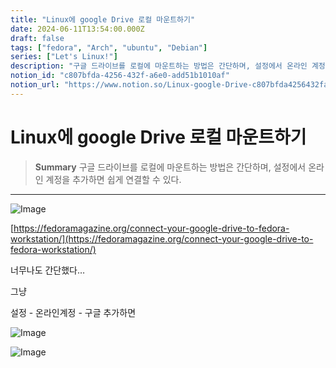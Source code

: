 ```yaml
---
title: "Linux에 google Drive 로컬 마운트하기"
date: 2024-06-11T13:54:00.000Z
draft: false
tags: ["fedora", "Arch", "ubuntu", "Debian"]
series: ["Let's Linux!"]
description: "구글 드라이브를 로컬에 마운트하는 방법은 간단하며, 설정에서 온라인 계정을 추가하면 쉽게 연결할 수 있다."
notion_id: "c807bfda-4256-432f-a6e0-add51b1010af"
notion_url: "https://www.notion.so/Linux-google-Drive-c807bfda4256432fa6e0add51b1010af"
---
```


# Linux에 google Drive 로컬 마운트하기

> **Summary**
> 구글 드라이브를 로컬에 마운트하는 방법은 간단하며, 설정에서 온라인 계정을 추가하면 쉽게 연결할 수 있다.

---

![Image](https://prod-files-secure.s3.us-west-2.amazonaws.com/09ccd4d5-876c-4bba-bbdf-cc77a0a11257/32e6f3c3-96c0-4180-8211-f2d86c1da253/Untitled.png?X-Amz-Algorithm=AWS4-HMAC-SHA256&X-Amz-Content-Sha256=UNSIGNED-PAYLOAD&X-Amz-Credential=ASIAZI2LB466TFFP6WL7%2F20250724%2Fus-west-2%2Fs3%2Faws4_request&X-Amz-Date=20250724T115708Z&X-Amz-Expires=3600&X-Amz-Security-Token=IQoJb3JpZ2luX2VjEAMaCXVzLXdlc3QtMiJHMEUCIQChDw3cx2xc10NDHlr2IBZXb0iAt3rS6zLXe5TdH8BAuQIgMpFCLfWY5GUtSOTfhK%2B7PIWSDgP%2BEHDH8mL2SqAWogoq%2FwMILBAAGgw2Mzc0MjMxODM4MDUiDMt%2F59RGYq33N%2FFjPyrcA7hF7n1u0PDRr17WuftaKmKmUdqtK%2FXHZpM5gTv87D5AQRU3Vh8NsYX1ebc7trV6pexh%2F7vP3UdXQL1XGV1ob3LJFSWNmnrYLVJ5B%2BRZmq0%2BkecHwW78m%2FRRH7VzUZh9W72JBhu38i8pvCVY%2BRpxQz9%2BF2ZwRmKal9Y4CPFUBkApZZJ%2BxumhgzFVBSrC7uY0DKse0e%2B0BWNttxqssF26odjQUbqNCRRUqpqn8YsTgozeIpyo%2FbxVzGLjhGd3D3yILRzQdAJltGIkFad6trQ7mKo8wUoXh8xQenDaJ%2BN7rluW09C72e9hxS0RdPL0tqqfasmUX%2FPbb2%2BdM8gzgKoNk7tWM88yL2y4ANilZpMa1dL9%2BLC4bx%2F5AFeh38Fp0vybRcEvk6hcHV5HY%2FvD3TxVXOX7a%2B5O%2FQELh0NJf0ViQSiyfJDH43L4ANLY8gepCXGepjo36AAa9Dl3PVt0KDeAtTW%2F5ayqMqCBgd1slFXIER9evxSQ1NBOEzPjJtszVpxfU3I7MM8wZimGpykudLJgab7xAlO%2BcyXKWRxHBEQayufd2J2ZKZeRGTjLytGPqqNsSHdC42g1YKRX8New1TUmp0ve0B97yC8xXpBlKXXEF90AWKGID%2BYt1QcPZ3kBMK%2BbiMQGOqUBhDQCD5bI9ztlJdoV5rFxnjhdNs22s1vYZgfLPYrXqMN8%2Fds3bzeqebyWuJ0uAwKPK0x54M0rO%2BxoimBjHbZqk9ss2TficpD1zYI9IP6jge%2BHgD0ZZJ82Mn2rVv%2B3a6uEjwu9zuzp2OBmDK7GC511rO7P5K8oPJtdeGktEsXICvc0HIbV93OoLtp5%2BPK1cf6y2d57Ncv3UGACWdMWDnabzRgH8%2F4B&X-Amz-Signature=2aa576ab43b5659412e962bdf17a38fc3665f0809795fb03793720ecc29ff0cc&X-Amz-SignedHeaders=host&x-amz-checksum-mode=ENABLED&x-id=GetObject)

[https://fedoramagazine.org/connect-your-google-drive-to-fedora-workstation/](https://fedoramagazine.org/connect-your-google-drive-to-fedora-workstation/)

너무나도 간단했다…

그냥 

설정 - 온라인계정 - 구글 추가하면

![Image](https://prod-files-secure.s3.us-west-2.amazonaws.com/09ccd4d5-876c-4bba-bbdf-cc77a0a11257/cc800e66-0b27-4d82-8334-d53024e8b8ed/Untitled.png?X-Amz-Algorithm=AWS4-HMAC-SHA256&X-Amz-Content-Sha256=UNSIGNED-PAYLOAD&X-Amz-Credential=ASIAZI2LB466TFFP6WL7%2F20250724%2Fus-west-2%2Fs3%2Faws4_request&X-Amz-Date=20250724T115708Z&X-Amz-Expires=3600&X-Amz-Security-Token=IQoJb3JpZ2luX2VjEAMaCXVzLXdlc3QtMiJHMEUCIQChDw3cx2xc10NDHlr2IBZXb0iAt3rS6zLXe5TdH8BAuQIgMpFCLfWY5GUtSOTfhK%2B7PIWSDgP%2BEHDH8mL2SqAWogoq%2FwMILBAAGgw2Mzc0MjMxODM4MDUiDMt%2F59RGYq33N%2FFjPyrcA7hF7n1u0PDRr17WuftaKmKmUdqtK%2FXHZpM5gTv87D5AQRU3Vh8NsYX1ebc7trV6pexh%2F7vP3UdXQL1XGV1ob3LJFSWNmnrYLVJ5B%2BRZmq0%2BkecHwW78m%2FRRH7VzUZh9W72JBhu38i8pvCVY%2BRpxQz9%2BF2ZwRmKal9Y4CPFUBkApZZJ%2BxumhgzFVBSrC7uY0DKse0e%2B0BWNttxqssF26odjQUbqNCRRUqpqn8YsTgozeIpyo%2FbxVzGLjhGd3D3yILRzQdAJltGIkFad6trQ7mKo8wUoXh8xQenDaJ%2BN7rluW09C72e9hxS0RdPL0tqqfasmUX%2FPbb2%2BdM8gzgKoNk7tWM88yL2y4ANilZpMa1dL9%2BLC4bx%2F5AFeh38Fp0vybRcEvk6hcHV5HY%2FvD3TxVXOX7a%2B5O%2FQELh0NJf0ViQSiyfJDH43L4ANLY8gepCXGepjo36AAa9Dl3PVt0KDeAtTW%2F5ayqMqCBgd1slFXIER9evxSQ1NBOEzPjJtszVpxfU3I7MM8wZimGpykudLJgab7xAlO%2BcyXKWRxHBEQayufd2J2ZKZeRGTjLytGPqqNsSHdC42g1YKRX8New1TUmp0ve0B97yC8xXpBlKXXEF90AWKGID%2BYt1QcPZ3kBMK%2BbiMQGOqUBhDQCD5bI9ztlJdoV5rFxnjhdNs22s1vYZgfLPYrXqMN8%2Fds3bzeqebyWuJ0uAwKPK0x54M0rO%2BxoimBjHbZqk9ss2TficpD1zYI9IP6jge%2BHgD0ZZJ82Mn2rVv%2B3a6uEjwu9zuzp2OBmDK7GC511rO7P5K8oPJtdeGktEsXICvc0HIbV93OoLtp5%2BPK1cf6y2d57Ncv3UGACWdMWDnabzRgH8%2F4B&X-Amz-Signature=75e5674753b3e2a212e13635c352f3644b73cc639f3d85813fec3a36a6238fe4&X-Amz-SignedHeaders=host&x-amz-checksum-mode=ENABLED&x-id=GetObject)

![Image](https://prod-files-secure.s3.us-west-2.amazonaws.com/09ccd4d5-876c-4bba-bbdf-cc77a0a11257/70235bd5-87ff-4a55-b8e4-da6fd0f24d6b/Untitled.png?X-Amz-Algorithm=AWS4-HMAC-SHA256&X-Amz-Content-Sha256=UNSIGNED-PAYLOAD&X-Amz-Credential=ASIAZI2LB466TFFP6WL7%2F20250724%2Fus-west-2%2Fs3%2Faws4_request&X-Amz-Date=20250724T115708Z&X-Amz-Expires=3600&X-Amz-Security-Token=IQoJb3JpZ2luX2VjEAMaCXVzLXdlc3QtMiJHMEUCIQChDw3cx2xc10NDHlr2IBZXb0iAt3rS6zLXe5TdH8BAuQIgMpFCLfWY5GUtSOTfhK%2B7PIWSDgP%2BEHDH8mL2SqAWogoq%2FwMILBAAGgw2Mzc0MjMxODM4MDUiDMt%2F59RGYq33N%2FFjPyrcA7hF7n1u0PDRr17WuftaKmKmUdqtK%2FXHZpM5gTv87D5AQRU3Vh8NsYX1ebc7trV6pexh%2F7vP3UdXQL1XGV1ob3LJFSWNmnrYLVJ5B%2BRZmq0%2BkecHwW78m%2FRRH7VzUZh9W72JBhu38i8pvCVY%2BRpxQz9%2BF2ZwRmKal9Y4CPFUBkApZZJ%2BxumhgzFVBSrC7uY0DKse0e%2B0BWNttxqssF26odjQUbqNCRRUqpqn8YsTgozeIpyo%2FbxVzGLjhGd3D3yILRzQdAJltGIkFad6trQ7mKo8wUoXh8xQenDaJ%2BN7rluW09C72e9hxS0RdPL0tqqfasmUX%2FPbb2%2BdM8gzgKoNk7tWM88yL2y4ANilZpMa1dL9%2BLC4bx%2F5AFeh38Fp0vybRcEvk6hcHV5HY%2FvD3TxVXOX7a%2B5O%2FQELh0NJf0ViQSiyfJDH43L4ANLY8gepCXGepjo36AAa9Dl3PVt0KDeAtTW%2F5ayqMqCBgd1slFXIER9evxSQ1NBOEzPjJtszVpxfU3I7MM8wZimGpykudLJgab7xAlO%2BcyXKWRxHBEQayufd2J2ZKZeRGTjLytGPqqNsSHdC42g1YKRX8New1TUmp0ve0B97yC8xXpBlKXXEF90AWKGID%2BYt1QcPZ3kBMK%2BbiMQGOqUBhDQCD5bI9ztlJdoV5rFxnjhdNs22s1vYZgfLPYrXqMN8%2Fds3bzeqebyWuJ0uAwKPK0x54M0rO%2BxoimBjHbZqk9ss2TficpD1zYI9IP6jge%2BHgD0ZZJ82Mn2rVv%2B3a6uEjwu9zuzp2OBmDK7GC511rO7P5K8oPJtdeGktEsXICvc0HIbV93OoLtp5%2BPK1cf6y2d57Ncv3UGACWdMWDnabzRgH8%2F4B&X-Amz-Signature=e692b4c46a462cd78a1e3fa99ab71d65c0a0efd9fe9a8d7b5852d0cb241e6860&X-Amz-SignedHeaders=host&x-amz-checksum-mode=ENABLED&x-id=GetObject)


